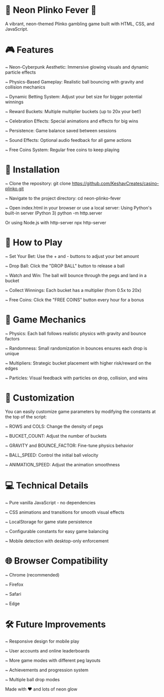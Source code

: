 # 🌟 Neon Plinko Fever 🌟

A vibrant, neon-themed Plinko gambling game built with HTML, CSS, and JavaScript.

# 🎮 Features
~ Neon-Cyberpunk Aesthetic: Immersive glowing visuals and dynamic particle effects

~ Physics-Based Gameplay: Realistic ball bouncing with gravity and collision mechanics

~ Dynamic Betting System: Adjust your bet size for bigger potential winnings

~ Reward Buckets: Multiple multiplier buckets (up to 20x your bet!)

~ Celebration Effects: Special animations and effects for big wins

~ Persistence: Game balance saved between sessions

~ Sound Effects: Optional audio feedback for all game actions

~ Free Coins System: Regular free coins to keep playing

# 🚀 Installation

~ Clone the repository:
git clone https://github.com/KeshavCreates/casino-plinko.git

~ Navigate to the project directory:
cd neon-plinko-fever

~ Open index.html in your browser or use a local server:
 Using Python's built-in server (Python 3)
python -m http.server

 Or using Node.js with http-server
npx http-server


# 🎯 How to Play

~ Set Your Bet: Use the + and - buttons to adjust your bet amount

~ Drop Ball: Click the "DROP BALL" button to release a ball

~ Watch and Win: The ball will bounce through the pegs and land in a bucket

~ Collect Winnings: Each bucket has a multiplier (from 0.5x to 20x)

~ Free Coins: Click the "FREE COINS" button every hour for a bonus

# 🎲 Game Mechanics

~ Physics: Each ball follows realistic physics with gravity and bounce factors

~ Randomness: Small randomization in bounces ensures each drop is unique

~ Multipliers: Strategic bucket placement with higher risk/reward on the edges

~ Particles: Visual feedback with particles on drop, collision, and wins

# 🔧 Customization
You can easily customize game parameters by modifying the constants at the top of the script:

~ ROWS and COLS: Change the density of pegs

~ BUCKET_COUNT: Adjust the number of buckets

~ GRAVITY and BOUNCE_FACTOR: Fine-tune physics behavior

~ BALL_SPEED: Control the initial ball velocity

~ ANIMATION_SPEED: Adjust the animation smoothness

# 💻 Technical Details

~ Pure vanilla JavaScript - no dependencies

~ CSS animations and transitions for smooth visual effects

~ LocalStorage for game state persistence

~ Configurable constants for easy game balancing

~ Mobile detection with desktop-only enforcement

# 🌐 Browser Compatibility

~ Chrome (recommended)

~ Firefox

~ Safari

~ Edge

# 🛠️ Future Improvements

 ~ Responsive design for mobile play
 
 ~ User accounts and online leaderboards
 
 ~ More game modes with different peg layouts
 
 ~ Achievements and progression system
 
 ~ Multiple ball drop modes

Made with ❤️ and lots of neon glow
